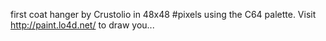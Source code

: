 first coat hanger by Crustolio in 48x48 #pixels using the C64 palette. Visit http://paint.lo4d.net/ to draw you... 